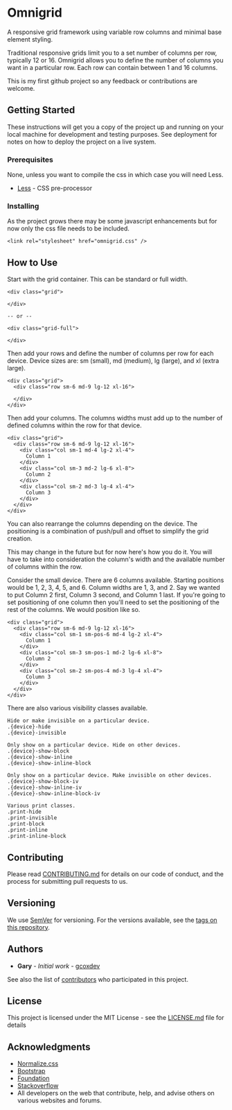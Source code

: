 # Omnigrid

A responsive grid framework using variable row columns and minimal base element styling.

Traditional responsive grids limit you to a set number of columns per row, typically 12 or 16.
Omnigrid allows you to define the number of columns you want in a particular row.
Each row can contain between 1 and 16 columns.

This is my first github project so any feedback or contributions are welcome.

## Getting Started

These instructions will get you a copy of the project up and running on your local machine for development and testing purposes. See deployment for notes on how to deploy the project on a live system.

### Prerequisites

None, unless you want to compile the css in which case you will need Less.

* [Less](http://lesscss.org) - CSS pre-processor

### Installing

As the project grows there may be some javascript enhancements but for now only the css file needs to be included.

```
<link rel="stylesheet" href="omnigrid.css" />
```

## How to Use

Start with the grid container. This can be standard or full width.

```
<div class="grid">

</div>

-- or --

<div class="grid-full">

</div>
```

Then add your rows and define the number of columns per row for each device.
Device sizes are: sm (small), md (medium), lg (large), and xl (extra large).

```
<div class="grid">
  <div class="row sm-6 md-9 lg-12 xl-16">
    
  </div>
</div>
```

Then add your columns. The columns widths must add up to the number of defined columns within the row for that device.

```
<div class="grid">
  <div class="row sm-6 md-9 lg-12 xl-16">
    <div class="col sm-1 md-4 lg-2 xl-4">
      Column 1
    </div>
    <div class="col sm-3 md-2 lg-6 xl-8">
      Column 2
    </div>
    <div class="col sm-2 md-3 lg-4 xl-4">
      Column 3
    </div>
  </div>
</div>
```

You can also rearrange the columns depending on the device.
The positioning is a combination of push/pull and offset to simplify the grid creation.

This may change in the future but for now here's how you do it.
You will have to take into consideration the column's width and the available number of columns within the row.

Consider the small device. There are 6 columns available.
Starting positions would be 1, 2, 3, 4, 5, and 6.
Column widths are 1, 3, and 2.
Say we wanted to put Column 2 first, Column 3 second, and Column 1 last.
If you're going to set positioning of one column then you'll need to set the positioning of the rest of the columns.
We would position like so.

```
<div class="grid">
  <div class="row sm-6 md-9 lg-12 xl-16">
    <div class="col sm-1 sm-pos-6 md-4 lg-2 xl-4">
      Column 1
    </div>
    <div class="col sm-3 sm-pos-1 md-2 lg-6 xl-8">
      Column 2
    </div>
    <div class="col sm-2 sm-pos-4 md-3 lg-4 xl-4">
      Column 3
    </div>
  </div>
</div>
```

There are also various visibility classes available.

```
Hide or make invisible on a particular device.
.{device}-hide
.{device}-invisible

Only show on a particular device. Hide on other devices.
.{device}-show-block
.{device}-show-inline
.{device}-show-inline-block

Only show on a particular device. Make invisible on other devices.
.{device}-show-block-iv
.{device}-show-inline-iv
.{device}-show-inline-block-iv

Various print classes.
.print-hide
.print-invisible
.print-block
.print-inline
.print-inline-block
```

## Contributing

Please read [CONTRIBUTING.md](CONTRIBUTING.md) for details on our code of conduct, and the process for submitting pull requests to us.

## Versioning

We use [SemVer](http://semver.org/) for versioning. For the versions available, see the [tags on this repository](https://github.com/gcoxdev/omnigrid/tags). 

## Authors

* **Gary** - *Initial work* - [gcoxdev](https://github.com/gcoxdev)

See also the list of [contributors](https://github.com/gcoxdev/omnigrid/contributors) who participated in this project.

## License

This project is licensed under the MIT License - see the [LICENSE.md](LICENSE.md) file for details

## Acknowledgments

* [Normalize.css](https://necolas.github.io/normalize.css/)
* [Bootstrap](http://getbootstrap.com/)
* [Foundation](http://foundation.zurb.com/)
* [Stackoverflow](http://stackoverflow.com/)
* All developers on the web that contribute, help, and advise others on various websites and forums.
